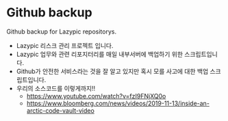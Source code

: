 # Github backup
Github backup for Lazypic repositorys.

- Lazypic 리스크 관리 프로젝트 입니다.
- Lazypic 업무와 관련 리포지터리를 매일 내부서버에 백업하기 위한 스크립트입니다.
- Github가 안전한 서비스라는 것을 잘 알고 있지만 혹시 모를 사고에 대한 백업 스크립트입니다.
- 우리의 소스코드를 이렇게까지!!
    - https://www.youtube.com/watch?v=fzI9FNjXQ0o
    - https://www.bloomberg.com/news/videos/2019-11-13/inside-an-arctic-code-vault-video
